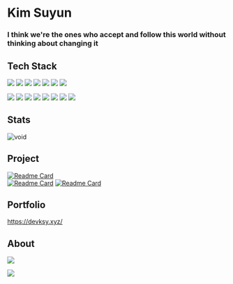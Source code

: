 
# Kim Suyun

### I think we're the ones who accept and follow this world without thinking about changing it<br/>

## Tech Stack
<img src="https://img.shields.io/badge/python-4374D9?style=for-the-badge&logo=python&logoColor=white"> <img src="https://img.shields.io/badge/javascript-F7DF1E?style=for-the-badge&logo=javascript&logoColor=white"> <img src="https://img.shields.io/badge/typescript-3178C6?style=for-the-badge&logo=typescript&logoColor=white"> <img src="https://img.shields.io/badge/c-A8B9CC?style=for-the-badge&logo=c&logoColor=white"> <img src="https://img.shields.io/badge/c++-00599C?style=for-the-badge&logo=cplusplus&logoColor=white"> <img src="https://img.shields.io/badge/html5-E34F26?style=for-the-badge&logo=html5&logoColor=white">  <img src="https://img.shields.io/badge/flutter-02569B?style=for-the-badge&logo=flutter&logoColor=white">

<img src="https://img.shields.io/badge/flask-000000?style=for-the-badge&logo=flask&logoColor=white"> <img src="https://img.shields.io/badge/django-092E20?style=for-the-badge&logo=django&logoColor=white"> <img src="https://img.shields.io/badge/SQLite-003B57?style=for-the-badge&logo=SQLite&logoColor=white"> <img src="https://img.shields.io/badge/aws-232F3E?style=for-the-badge&logo=amazonaws&logoColor=white"> <img src="https://img.shields.io/badge/react-61DAFB?style=for-the-badge&logo=react&logoColor=white"> <img src="https://img.shields.io/badge/Ubuntu-E95420?style=for-the-badge&logo=Ubuntu&logoColor=white"> <img src="https://img.shields.io/badge/Linux-FCC624?style=for-the-badge&logo=Linux&logoColor=black">   <img src="https://img.shields.io/badge/Vite-646CFF?style=for-the-badge&logo=vite&logoColor=white"> <br/>
## Stats
![void](https://github-readme-stats.vercel.app/api?username=wolpis&show_icons=true&theme=dark)<br/>

## Project
[![Readme Card](https://github-readme-stats.vercel.app/api/pin/?username=wolpis&repo=Naipy)](https://github.com/wolpis/Naipy)<br>
[![Readme Card](https://github-readme-stats.vercel.app/api/pin/?username=wolpis&repo=ETRI)](https://github.com/wolpis/ETRI)
[![Readme Card](https://github-readme-stats.vercel.app/api/pin/?username=wolpis&repo=jsonly)](https://github.com/wolpis/jsonly)

## Portfolio
https://devksy.xyz/

## About
[<img src="https://img.shields.io/badge/instagram-E4405F?style=for-the-badge&logo=instagram&logoColor=white">](https://www.instagram.com/wol.pis/)

[<img src="https://discord.c99.nl/widget/theme-2/712838792595112006.png">](https://discord.com/users/712838792595112006)

